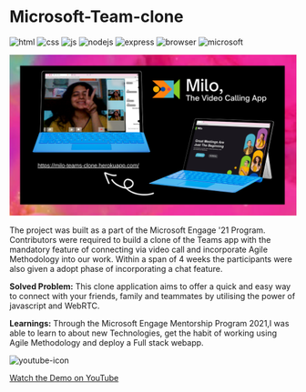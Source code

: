 # Microsoft-Team-clone

![html](https://img.shields.io/badge/HTML5-E34F26?style=for-the-badge&logo=html5&logoColor=white)
![css](https://img.shields.io/badge/CSS3-1572B6?style=for-the-badge&logo=css3&logoColor=white)
![js](https://img.shields.io/badge/JavaScript-F7DF1E?style=for-the-badge&logo=javascript&logoColor=black)
![nodejs](https://img.shields.io/badge/Node.js-339933?style=for-the-badge&logo=nodedotjs&logoColor=white)
![express](https://img.shields.io/badge/Express.js-000000?style=for-the-badge&logo=express&logoColor=white)
![browser](https://img.shields.io/badge/Google_chrome-4285F4?style=for-the-badge&logo=Google-chrome&logoColor=white)
![microsoft](https://img.shields.io/badge/Microsoft-666666?style=for-the-badge&logo=microsoft&logoColor=white)

<img src="/public/engage.png"/><br>

The project was built as a part of the Microsoft Engage '21 Program. Contributors were required to build a clone of the Teams app with the mandatory feature of connecting via video call and incorporate Agile Methodology into our work. Within a span of 4 weeks the participants were also given a adopt phase of incorporating a chat feature. <br />

<b>Solved Problem:</b> This clone application aims to offer a quick and easy way to connect with your friends, family and teammates by utilising the power of javascript and WebRTC.

<b>Learnings:</b> Through the Microsoft Engage Mentorship Program 2021,I was able to learn to about new Technologies, get the habit of working using Agile Methodology and deploy a Full stack webapp.

<img src="https://image.flaticon.com/icons/png/512/1384/1384060.png" alt="youtube-icon" width="50px"> 

[Watch the Demo on YouTube](https://youtu.be/j8OXamMeboU)


